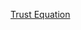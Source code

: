 <!--bl
(filemeta
    (title "Leadership And Coaching"))
/bl-->

[Trust Equation](https://trustedadvisor.com/why-trust-matters/understanding-trust/understanding-the-trust-equation)
